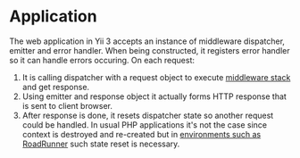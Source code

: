 # Application

The web application in Yii 3 accepts an instance of middleware dispatcher, emitter and error handler. When being constructed,
it registers error handler so it can handle errors occuring. On each request:

1. It is calling dispatcher with a request object to execute [middleware stack](middleware.md) and get response.
2. Using emitter and response object it actually forms HTTP response that is sent to client browser.  
3. After response is done, it resets dispatcher state so another request could be handled. In usual PHP applications it's
   not the case since context is destroyed and re-created but in [environments such as RoadRunner](../tutorial/using-with-event-loop.md)
   such state reset is necessary. 
